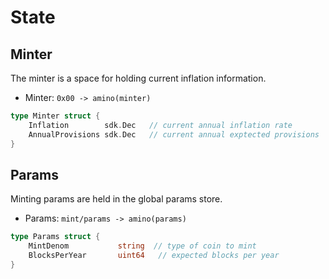 <!--
order: 2
-->

# State

## Minter

The minter is a space for holding current inflation information.

 - Minter: `0x00 -> amino(minter)`

```go
type Minter struct {
	Inflation        sdk.Dec   // current annual inflation rate
	AnnualProvisions sdk.Dec   // current annual exptected provisions
}
```

## Params

Minting params are held in the global params store. 

 - Params: `mint/params -> amino(params)`

```go
type Params struct {
	MintDenom           string  // type of coin to mint
	BlocksPerYear       uint64   // expected blocks per year
}
```
